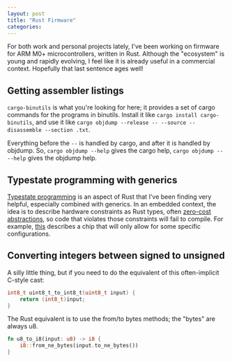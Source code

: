 ```yaml
---
layout: post
title: "Rust Firmware"
categories:
---
```


For both work and personal projects lately, I've been working on firmware for ARM M0+ microcontrollers, written in Rust. Although the "ecosystem" is young and rapidly evolving, I feel like it is already useful in a commercial context. Hopefully that last sentence ages well!

## Getting assembler listings
`cargo-binutils` is what you're looking for here; it provides a set of cargo commands for the programs in binutils. Install it like `cargo install cargo-binutils`, and use it like `cargo objdump --release -- --source --disassemble --section .txt`.

Everything before the ` -- ` is handled by cargo, and after it is handled by objdump. So, `cargo objdump --help` gives the cargo help, `cargo objdump -- --help` gives the objdump help.

## Typestate programming with generics
[Typestate programming](https://doc.rust-lang.org/stable/embedded-book/static-guarantees/typestate-programming.html) is an aspect of Rust that I've been finding very helpful, especially combined with generics. In an embedded context, the idea is to describe hardware constraints as Rust types, often [zero-cost abstractions](https://doc.rust-lang.org/stable/embedded-book/static-guarantees/zero-cost-abstractions.html), so code that violates those constraints will fail to compile.  For example, [this](https://play.rust-lang.org/?version=stable&mode=debug&edition=2018&gist=e0f3d0fa2de7e3bbd7a8c5c1028e06e2) describes a chip that will only allow for some specific configurations.

## Converting integers between signed to unsigned
A silly little thing, but if you need to do the equivalent of this often-implicit C-style cast:
``` C
int8_t uint8_t_to_int8_t(uint8_t input) {
    return (int8_t)input;
}
```
The Rust equivalent is to use the from/to bytes methods; the "bytes" are always u8.
``` Rust
fn u8_to_i8(input: u8) -> i8 {
    i8::from_ne_bytes(input.to_ne_bytes())
}
```
